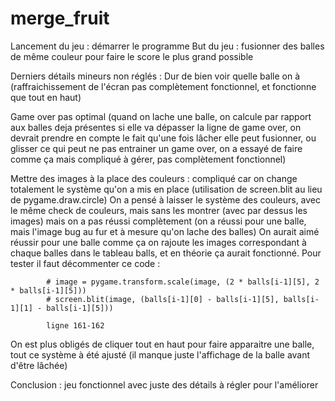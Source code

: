 # merge_fruit

Lancement du jeu : démarrer le programme
But du jeu : fusionner des balles de même couleur pour faire le score le plus grand possible

Derniers détails mineurs non réglés :
Dur de bien voir quelle balle on à (raffraichissement de l'écran pas complètement fonctionnel, et fonctionne que tout en haut)

Game over pas optimal (quand on lache une balle, on calcule par rapport aux balles deja présentes si elle va dépasser la ligne de game over,
on devrait prendre en compte le fait qu'une fois lâcher elle peut fusionner, ou glisser ce qui peut ne pas entrainer un game over, on a essayé de faire comme ça mais compliqué
à gérer, pas complètement fonctionnel)

Mettre des images à la place des couleurs : compliqué car on change totalement le système qu'on a mis en place (utilisation de  screen.blit au lieu de 
 pygame.draw.circle) On a pensé à laisser le système des couleurs, avec le même check de couleurs, mais sans les montrer (avec par dessus les images)
mais on a pas réussi complètement (on a réussi pour une balle, mais l'image bug au fur et à mesure qu'on lache des balles) On aurait aimé réussir pour une balle comme ça on rajoute les images correspondant à chaque balles dans le tableau balls, et en théorie ça aurait fonctionné. Pour tester il faut décommenter ce code :

            # image = pygame.transform.scale(image, (2 * balls[i-1][5], 2 * balls[i-1][5])) 
            # screen.blit(image, (balls[i-1][0] - balls[i-1][5], balls[i-1][1] - balls[i-1][5]))

            ligne 161-162

On est plus obligés de cliquer tout en haut pour faire apparaitre une balle, tout ce système à été ajusté (il manque juste l'affichage de la balle avant d'être lâchée)

Conclusion : jeu fonctionnel avec juste des détails à régler pour l'améliorer
